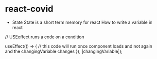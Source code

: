 # react-covid

- State
State is a short term memory for react
How to write a variable in react

// USEeffect runs a code on a condition

useEffect(() => {
// this code will run once component loads and not again and the changingVariable changes
}), [changingVariable]);


